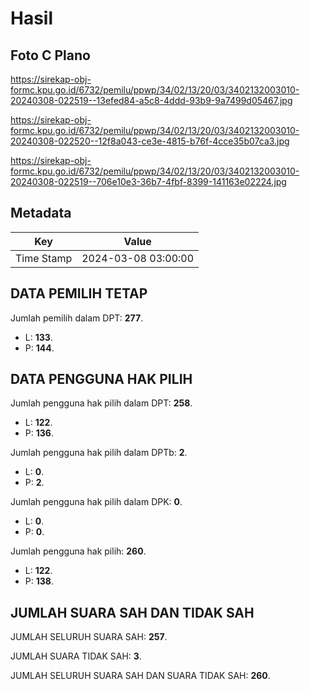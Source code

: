 # Hasil

## Foto C Plano

https://sirekap-obj-formc.kpu.go.id/6732/pemilu/ppwp/34/02/13/20/03/3402132003010-20240308-022519--13efed84-a5c8-4ddd-93b9-9a7499d05467.jpg

https://sirekap-obj-formc.kpu.go.id/6732/pemilu/ppwp/34/02/13/20/03/3402132003010-20240308-022520--12f8a043-ce3e-4815-b76f-4cce35b07ca3.jpg

https://sirekap-obj-formc.kpu.go.id/6732/pemilu/ppwp/34/02/13/20/03/3402132003010-20240308-022519--706e10e3-36b7-4fbf-8399-141163e02224.jpg


## Metadata

| Key        | Value               |
| ---------- | ------------------- |
| Time Stamp | 2024-03-08 03:00:00 |


## DATA PEMILIH TETAP

Jumlah pemilih dalam DPT: **277**.
 * L: **133**.
 * P: **144**.

## DATA PENGGUNA HAK PILIH

Jumlah pengguna hak pilih dalam DPT: **258**.
 * L: **122**.
 * P: **136**.

Jumlah pengguna hak pilih dalam DPTb: **2**.
 * L: **0**.
 * P: **2**.

Jumlah pengguna hak pilih dalam DPK: **0**.
 * L: **0**.
 * P: **0**.

Jumlah pengguna hak pilih: **260**.
 * L: **122**.
 * P: **138**.

## JUMLAH SUARA SAH DAN TIDAK SAH

JUMLAH SELURUH SUARA SAH: **257**.

JUMLAH SUARA TIDAK SAH: **3**.

JUMLAH SELURUH SUARA SAH DAN SUARA TIDAK SAH: **260**.


